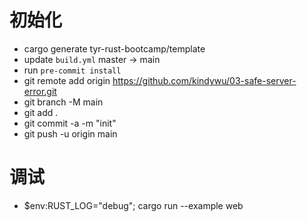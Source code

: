 # 初始化

- cargo generate tyr-rust-bootcamp/template
- update `build.yml` master -> main
- run `pre-commit install`
- git remote add origin https://github.com/kindywu/03-safe-server-error.git
- git branch -M main
- git add .
- git commit -a -m "init"
- git push -u origin main

# 调试

- $env:RUST_LOG="debug"; cargo run --example web
